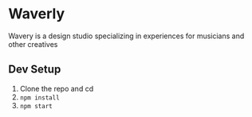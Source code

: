 # Waverly

Wavery is a design studio specializing in experiences for musicians and other creatives

## Dev Setup

1. Clone the repo and cd
2. `npm install`
3. `npm start`


